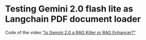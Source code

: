 # Testing Gemini 2.0 flash lite as Langchain PDF document loader

Code of the video ["Is Gemini 2.0 a RAG Killer or RAG Enhancer?"](https://youtu.be/OmwbKbr5gVo)  